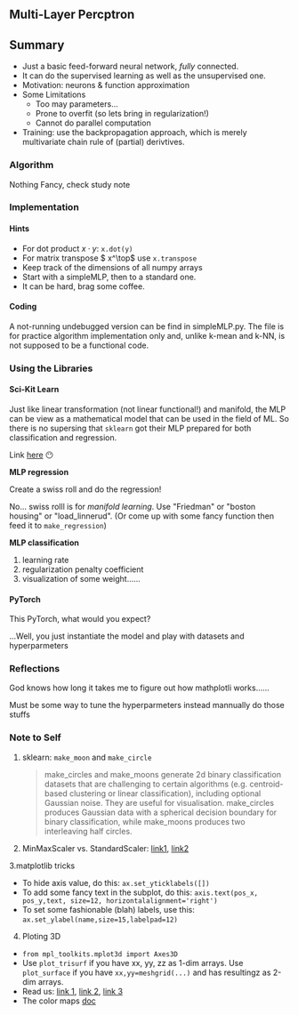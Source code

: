 ## Multi-Layer Percptron

## Summary

- Just a basic feed-forward neural network, _fully_ connected.
- It can do the supervised learning as well as the unsupervised one.
- Motivation: neurons & function approximation
- Some Limitations
  - Too may parameters...
  - Prone to overfit (so lets bring in regularization!)
  - Cannot do parallel computation
- Training: use the backpropagation approach, which is merely multivariate chain rule of (partial) derivtives.

### Algorithm

Nothing Fancy, check study note

### Implementation

#### Hints

- For dot product $x \cdot y$: `x.dot(y)`
- For matrix transpose $ x^\top$ use `x.transpose`
- Keep track of the dimensions of all numpy arrays
- Start with a simpleMLP, then to a standard one.
- It can be hard, brag some coffee.

#### Coding

A not-running undebugged version can be find in simpleMLP.py. The file is for practice algorithm implementation only and, unlike k-mean and k-NN, is not supposed to be a functional code.

### Using the Libraries

#### Sci-Kit Learn

Just like linear transformation (not linear functional!) and manifold, the MLP can be view as a mathematical model that can be used in the field of ML. So there is no supersing that `sklearn` got their MLP prepared for both classification and regression.

Link [here](https://scikit-learn.org/stable/modules/classes.html#module-sklearn.neural_network) :no_mouth:

**MLP regression**

Create a swiss roll and do the regression!

No... swiss rolll is for _manifold learning_. Use "Friedman" or "boston housing" or "load_linnerud". (Or come up with some fancy function then feed it to `make_regression`)

**MLP classification**

1. learning rate
2. regularization penalty coefficient
3. visualization of some weight......

#### PyTorch

This PyTorch, what would you expect?

...Well, you just instantiate the model and play with datasets and hyperparmeters

### Reflections

God knows how long it takes me to figure out how mathplotli works......

Must be some way to tune the hyperparmeters instead mannually do those stuffs

### Note to Self

1. sklearn: `make_moon` and `make_circle`
   > make_circles and make_moons generate 2d binary classification datasets that are challenging to certain algorithms (e.g. centroid-based clustering or linear classification), including optional Gaussian noise. They are useful for visualisation. make_circles produces Gaussian data with a spherical decision boundary for binary classification, while make_moons produces two interleaving half circles.
2. MinMaxScaler vs. StandardScaler: [link1](https://www.quora.com/Minmaxscaler-vs-Standardscaler-Are-there-any-specific-rules-to-use-one-over-the-other-for-a-particular-application), [link2](http://rajeshmahajan.com/standard-scaler-v-min-max-scaler-machine-learning/)

3.matplotlib tricks

- To hide axis value, do this: `ax.set_yticklabels([])`
- To add some fancy text in the subplot, do this: `axis.text(pos_x, pos_y,text, size=12, horizontalalignment='right')`
- To set some fashionable (blah) labels, use this: `ax.set_ylabel(name,size=15,labelpad=12)`

4. Ploting 3D

- `from mpl_toolkits.mplot3d import Axes3D`
- Use `plot_trisurf` if you have xx, yy, zz as 1-dim arrays. Use `plot_surface` if you have `xx,yy=meshgrid(...)` and has resultingz as 2-dim arrays.
- Read us: [link 1](https://matplotlib.org/gallery/mplot3d/surface3d.html), [link 2](https://matplotlib.org/gallery/mplot3d/scatter3d.html), [link 3](https://jakevdp.github.io/PythonDataScienceHandbook/04.12-three-dimensional-plotting.html)
- The color maps [doc](https://matplotlib.org/tutorials/colors/colormaps.html)
